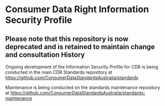 # Consumer Data Right Information Security Profile

## Please note that this repository is now deprecated and is retained to maintain change and consultation History


Ongoing development of the Information Security Profile for CDR is being conducted in the main CDR Standards repository at https://github.com/ConsumerDataStandardsAustralia/standards

Maintenance is being conducted on the standards maintenance repository at https://github.com/ConsumerDataStandardsAustralia/standards-maintenance
